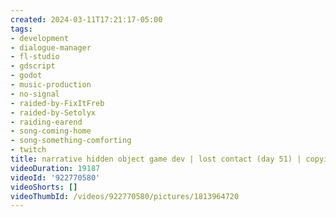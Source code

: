 ```yaml
---
created: 2024-03-11T17:21:17-05:00
tags:
- development
- dialogue-manager
- fl-studio
- gdscript
- godot
- music-production
- no-signal
- raided-by-FixItFreb
- raided-by-Setolyx
- raiding-earend
- song-coming-home
- song-something-comforting
- twitch
title: narrative hidden object game dev | lost contact (day 51) | copying porter robinson
videoDuration: 19187
videoId: '922770580'
videoShorts: []
videoThumbId: /videos/922770580/pictures/1813964720
---
```

